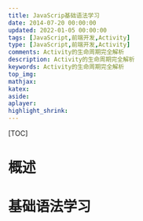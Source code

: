 ```yaml
---
title: JavaScrip基础语法学习
date: 2014-07-20 00:00:00
updated: 2022-01-05 00:00:00
tags: [JavaScript,前端开发,Activity]
type: [JavaScript,前端开发,Activity]
comments: Activity的生命周期完全解析
description: Activity的生命周期完全解析
keywords: Activity的生命周期完全解析
top_img:
mathjax:
katex:
aside:
aplayer:
highlight_shrink:
---
```


[TOC]

# 概述





# 基础语法学习

